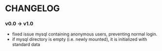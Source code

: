 # CHANGELOG


### v0.0 -> v1.0

* fixed issue mysql containing anonymous users, preventing normal login.
* if mysql directory is empty (i.e. newly mounted), it is initialized with standard data